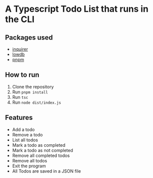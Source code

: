 # A Typescript Todo List that runs in the CLI

## Packages used
- [inquirer](https://www.npmjs.com/package/inquirer)
- [lowdb](https://www.npmjs.com/package/lowdb)
- [pnpm](https://pnpm.io/)

## How to run
1. Clone the repository
2. Run `pnpm install`
3. Run `tsc`
4. Run `node dist/index.js`

## Features
- Add a todo
- Remove a todo
- List all todos
- Mark a todo as completed
- Mark a todo as not completed
- Remove all completed todos
- Remove all todos
- Exit the program
- All Todos are saved in a JSON file
